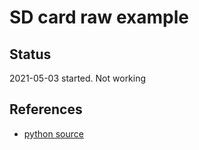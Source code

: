 # SD card raw example



## Status

2021-05-03 started. Not working

## References

* [python source](https://github.com/adafruit/Adafruit_CircuitPython_SD/blob/master/adafruit_sdcard.py)
